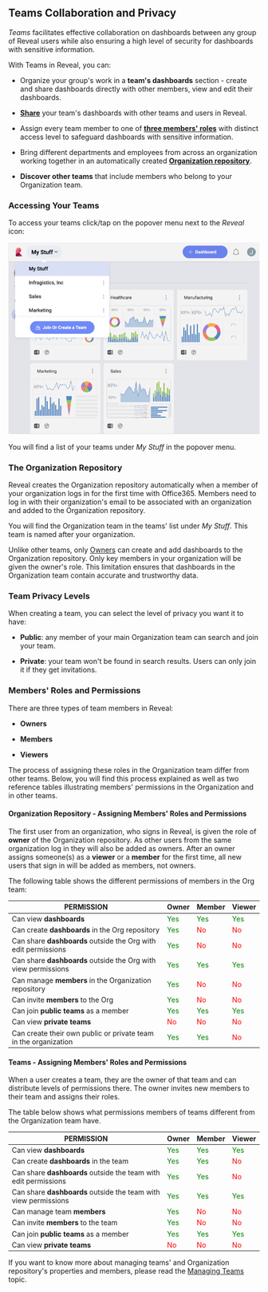 ## Teams Collaboration and Privacy

*Teams* facilitates effective collaboration on dashboards between any
group of Reveal users while also ensuring a high level of security for
dashboards with sensitive information.

With Teams in Reveal, you can:

  - Organize your group's work in a **team's dashboards** section -
    create and share dashboards directly with other members, view and
    edit their dashboards.

  - [**Share**](~/en/dashboards/sharing-dashboards/share-a-dashboard.md) your team's dashboards with other teams and users in Reveal.

  - Assign every team member to one of [**three members' roles**](#members-roles-permissions) with distinct access level to safeguard dashboards with sensitive information.

  - Bring different departments and employees from across an
    organization working together in an automatically created
    [**Organization repository**](#organization-team).

  - **Discover other teams** that include members who belong to your Organization team.

### Accessing Your Teams

To access your teams click/tap on the popover menu next to the *Reveal* icon:

![Accessing teams popover menu](images/accessing-teams-menu.png)

You will find a list of your teams under *My Stuff* in the popover menu.

<a name='organization-team'></a>
### The Organization Repository

Reveal creates the Organization repository automatically when a member
of your organization logs in for the first time with Office365. Members
need to log in with their organization's email to be associated with an
organization and added to the Organization repository.

You will find the Organization team in the teams' list under *My Stuff*.
This team is named after your organization.

Unlike other teams, only [Owners](#members-roles-permissions) can create
and add dashboards to the Organization repository. Only key members in
your organization will be given the owner's role. This limitation
ensures that dashboards in the Organization team contain accurate and
trustworthy data.

<a name='team-privacy-levels'></a>
### Team Privacy Levels

When creating a team, you can select the level of privacy you want it to
have:

  - **Public**: any member of your main Organization team can search and
    join your team.

  - **Private**: your team won't be found in search results. Users can
    only join it if they get invitations.

<a name='members-roles-permissions'></a>
### Members' Roles and Permissions

There are three types of team members in Reveal:

  - **Owners**

  - **Members**

  - **Viewers**

The process of assigning these roles in the Organization team differ
from other teams. Below, you will find this process explained as well as
two reference tables illustrating members' permissions in the
Organization and in other teams.

#### Organization Repository - Assigning Members' Roles and Permissions

The first user from an organization, who signs in Reveal, is given the
role of **owner** of the Organization repository. As other users from
the same organization log in they will also be added as owners. After an
owner assigns someone(s) as a **viewer** or a **member** for the first
time, all new users that sign in will be added as members, not owners.

The following table shows the different permissions of members in the
Org team:

| PERMISSION                                                      | Owner                                   | Member                                  | Viewer                                  |
| --------------------------------------------------------------- | --------------------------------------- | --------------------------------------- | --------------------------------------- |
| Can view **dashboards**                                         | <span style="color: #007F00">Yes</span> | <span style="color: #007F00">Yes</span> | <span style="color: #007F00">Yes</span> |
| Can create **dashboards** in the Org repository                 | <span style="color: #007F00">Yes</span> | <span style="color: #FF0000">No</span>  | <span style="color: #FF0000">No</span>  |
| Can share **dashboards** outside the Org with edit permissions  | <span style="color: #007F00">Yes</span> | <span style="color: #FF0000">No</span>  | <span style="color: #FF0000">No</span>  |
| Can share **dashboards** outside the Org with view permissions  | <span style="color: #007F00">Yes</span> | <span style="color: #007F00">Yes</span> | <span style="color: #007F00">Yes</span> |
| Can manage **members** in the Organization repository           | <span style="color: #007F00">Yes</span> | <span style="color: #FF0000">No</span>  | <span style="color: #FF0000">No</span>  |
| Can invite **members** to the Org                               | <span style="color: #007F00">Yes</span> | <span style="color: #FF0000">No</span>  | <span style="color: #FF0000">No</span>  |
| Can join **public teams** as a member                           | <span style="color: #007F00">Yes</span> | <span style="color: #007F00">Yes</span> | <span style="color: #007F00">Yes</span> |
| Can view **private teams**                                      | <span style="color: #FF0000">No</span>  | <span style="color: #FF0000">No</span>  | <span style="color: #FF0000">No</span>  |
| Can create their own public or private team in the organization | <span style="color: #007F00">Yes</span> | <span style="color: #007F00">Yes</span> | <span style="color: #FF0000">No</span>  |

#### Teams - Assigning Members' Roles and Permissions

When a user creates a team, they are the owner of that team and can
distribute levels of permissions there. The owner invites new members to
their team and assigns their roles.

The table below shows what permissions members of teams different from
the Organization team have.

| PERMISSION                                                      | Owner                                   | Member                                  | Viewer                                  |
| --------------------------------------------------------------- | --------------------------------------- | --------------------------------------- | --------------------------------------- |
| Can view **dashboards**                                         | <span style="color: #007F00">Yes</span> | <span style="color: #007F00">Yes</span> | <span style="color: #007F00">Yes</span> |
| Can create **dashboards** in the team                           | <span style="color: #007F00">Yes</span> | <span style="color: #007F00">Yes</span> | <span style="color: #FF0000">No</span>  |
| Can share **dashboards** outside the team with edit permissions | <span style="color: #007F00">Yes</span> | <span style="color: #007F00">Yes</span> | <span style="color: #FF0000">No</span>  |
| Can share **dashboards** outside the team with view permissions | <span style="color: #007F00">Yes</span> | <span style="color: #007F00">Yes</span> | <span style="color: #007F00">Yes</span> |
| Can manage team **members**                                     | <span style="color: #007F00">Yes</span> | <span style="color: #FF0000">No</span>  | <span style="color: #FF0000">No</span>  |
| Can invite **members** to the team                              | <span style="color: #007F00">Yes</span> | <span style="color: #FF0000">No</span>  | <span style="color: #FF0000">No</span>  |
| Can join **public teams** as a member                           | <span style="color: #007F00">Yes</span> | <span style="color: #007F00">Yes</span> | <span style="color: #007F00">Yes</span> |
| Can view **private teams**                                      | <span style="color: #FF0000">No</span>  | <span style="color: #FF0000">No</span>  | <span style="color: #FF0000">No</span>  |

If you want to know more about managing teams' and Organization
repository's properties and members, please read the [Managing Teams](managing-your-team.md) topic.
